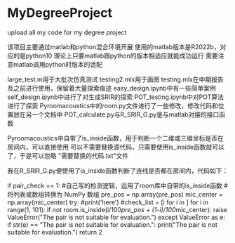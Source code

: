 # MyDegreeProject
upload all my code for my degree project

该项目主要通过matlab和python混合环境开展
使用的matlab版本是R2022b，对应的是python10
理论上只要matlab跟python的版本相适应就能成功运行
需要注意matlab调用python时版本的适配

large_test.m用于大批次仿真测试
testing2.mlx用于画图
testing.mlx在中期报告及之前进行使用，保留着大量探索痕迹
easy_design.ipynb中有一些简单案例
self_design.ipynb中进行了对生成SRIR的探索
POT_testing.ipynb中对POT算法进行了探索
Pyroomacoustics中的room.py文件进行了一些修改，修改代码和位置放在另一个文档中
POT_calculate.py与R_SRIR_G.py是与matlab对接的接口函数

Pyroomacoustics中自带了is_inside函数，用于判断一个二维或三维坐标是否在房间内，可以直接使用
可以不需要替换源代码，只需要使用is_inside函数就可以了，于是可以忽略 "需要替换的代码.txt"文件

我在R_SRIR_G.py便使用了is_inside函数判断了连线是否都在房间内，代码如下：

if pair_check == 1:   #自己写的检测逻辑，运用了room库中自带的is_inside函数
        # 将列表或数组转换为 NumPy 数组
        pre_pos = np.array(pre_pos)
        mic_center = np.array(mic_center)
        try:
            #print('here')
            #check_list = [i for i in ]
            for i in range(1, 101):
                if not room.is_inside(i/100*pre_pos + (1-i)/100*mic_center):
                    raise ValueError("The pair is not suitable for evaluation.")
        except ValueError as e:
            if str(e) == "The pair is not suitable for evaluation.":
                print("The pair is not suitable for evaluation.")
                return 2
